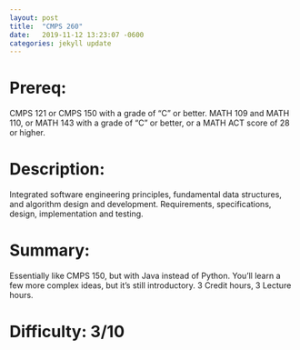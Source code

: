 ```yaml
---
layout: post
title:  "CMPS 260"
date:   2019-11-12 13:23:07 -0600
categories: jekyll update
---
```

# Prereq:  
CMPS 121 or CMPS 150 with a grade of “C” or better. MATH 109 and MATH 110, or MATH 143 with a grade of “C” or better, or a MATH ACT score of 28 or higher.  
  
# Description: 
Integrated software engineering principles, fundamental data structures, and algorithm design and development. Requirements, specifications, design, implementation and testing.  

# Summary:  
Essentially like CMPS 150, but with Java instead of Python.  You’ll learn a few more complex ideas, but it’s still introductory. 3 Credit hours, 3 Lecture hours.  

# Difficulty:  3/10  